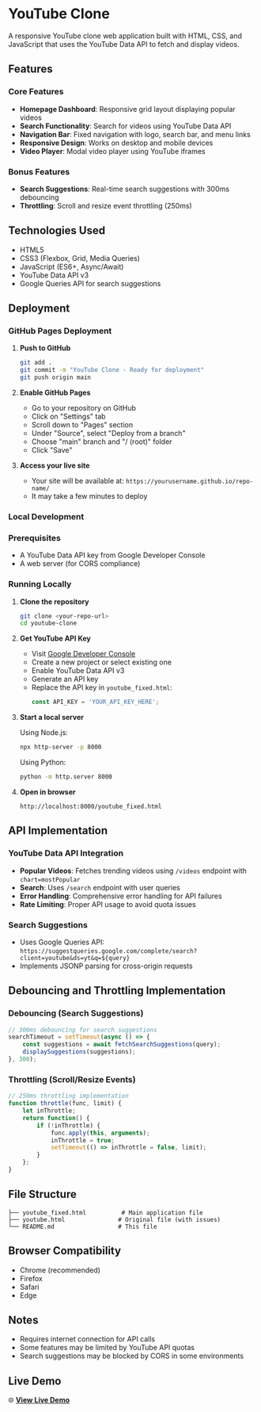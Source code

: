 # YouTube Clone

A responsive YouTube clone web application built with HTML, CSS, and JavaScript that uses the YouTube Data API to fetch and display videos.

## Features

### Core Features
- **Homepage Dashboard**: Responsive grid layout displaying popular videos
- **Search Functionality**: Search for videos using YouTube Data API
- **Navigation Bar**: Fixed navigation with logo, search bar, and menu links
- **Responsive Design**: Works on desktop and mobile devices
- **Video Player**: Modal video player using YouTube iframes

### Bonus Features
- **Search Suggestions**: Real-time search suggestions with 300ms debouncing
- **Throttling**: Scroll and resize event throttling (250ms)

## Technologies Used
- HTML5
- CSS3 (Flexbox, Grid, Media Queries)
- JavaScript (ES6+, Async/Await)
- YouTube Data API v3
- Google Queries API for search suggestions

## Deployment

### GitHub Pages Deployment

1. **Push to GitHub**
   ```bash
   git add .
   git commit -m "YouTube Clone - Ready for deployment"
   git push origin main
   ```

2. **Enable GitHub Pages**
   - Go to your repository on GitHub
   - Click on "Settings" tab
   - Scroll down to "Pages" section
   - Under "Source", select "Deploy from a branch"
   - Choose "main" branch and "/ (root)" folder
   - Click "Save"

3. **Access your live site**
   - Your site will be available at: `https://yourusername.github.io/repo-name/`
   - It may take a few minutes to deploy

### Local Development

### Prerequisites
- A YouTube Data API key from Google Developer Console
- A web server (for CORS compliance)

### Running Locally

1. **Clone the repository**
   ```bash
   git clone <your-repo-url>
   cd youtube-clone
   ```

2. **Get YouTube API Key**
   - Visit [Google Developer Console](https://console.cloud.google.com/)
   - Create a new project or select existing one
   - Enable YouTube Data API v3
   - Generate an API key
   - Replace the API key in `youtube_fixed.html`:
     ```javascript
     const API_KEY = 'YOUR_API_KEY_HERE';
     ```

3. **Start a local server**
   
   Using Node.js:
   ```bash
   npx http-server -p 8000
   ```
   
   Using Python:
   ```bash
   python -m http.server 8000
   ```

4. **Open in browser**
   ```
   http://localhost:8000/youtube_fixed.html
   ```

## API Implementation

### YouTube Data API Integration
- **Popular Videos**: Fetches trending videos using `/videos` endpoint with `chart=mostPopular`
- **Search**: Uses `/search` endpoint with user queries
- **Error Handling**: Comprehensive error handling for API failures
- **Rate Limiting**: Proper API usage to avoid quota issues

### Search Suggestions
- Uses Google Queries API: `https://suggestqueries.google.com/complete/search?client=youtube&ds=yt&q=${query}`
- Implements JSONP parsing for cross-origin requests

## Debouncing and Throttling Implementation

### Debouncing (Search Suggestions)
```javascript
// 300ms debouncing for search suggestions
searchTimeout = setTimeout(async () => {
    const suggestions = await fetchSearchSuggestions(query);
    displaySuggestions(suggestions);
}, 300);
```

### Throttling (Scroll/Resize Events)
```javascript
// 250ms throttling implementation
function throttle(func, limit) {
    let inThrottle;
    return function() {
        if (!inThrottle) {
            func.apply(this, arguments);
            inThrottle = true;
            setTimeout(() => inThrottle = false, limit);
        }
    };
}
```

## File Structure
```
├── youtube_fixed.html          # Main application file
├── youtube.html               # Original file (with issues)
└── README.md                  # This file
```

## Browser Compatibility
- Chrome (recommended)
- Firefox
- Safari
- Edge

## Notes
- Requires internet connection for API calls
- Some features may be limited by YouTube API quotas
- Search suggestions may be blocked by CORS in some environments

## Live Demo
🌐 **[View Live Demo](https://vdabral.github.io/Vaibhav_Dabral_fs39_331607/)** 
